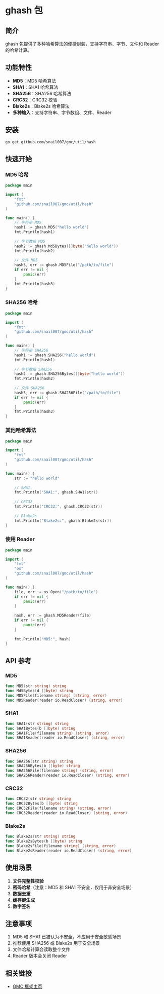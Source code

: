 # ghash 包

## 简介

ghash 包提供了多种哈希算法的便捷封装，支持字符串、字节、文件和 Reader 的哈希计算。

## 功能特性

- **MD5**：MD5 哈希算法
- **SHA1**：SHA1 哈希算法  
- **SHA256**：SHA256 哈希算法
- **CRC32**：CRC32 校验
- **Blake2s**：Blake2s 哈希算法
- **多种输入**：支持字符串、字节数组、文件、Reader

## 安装

```bash
go get github.com/snail007/gmc/util/hash
```

## 快速开始

### MD5 哈希

```go
package main

import (
    "fmt"
    "github.com/snail007/gmc/util/hash"
)

func main() {
    // 字符串 MD5
    hash1 := ghash.MD5("hello world")
    fmt.Println(hash1)
    
    // 字节数组 MD5
    hash2 := ghash.Md5Bytes([]byte("hello world"))
    fmt.Println(hash2)
    
    // 文件 MD5
    hash3, err := ghash.MD5File("/path/to/file")
    if err != nil {
        panic(err)
    }
    fmt.Println(hash3)
}
```

### SHA256 哈希

```go
package main

import (
    "fmt"
    "github.com/snail007/gmc/util/hash"
)

func main() {
    // 字符串 SHA256
    hash1 := ghash.SHA256("hello world")
    fmt.Println(hash1)
    
    // 字节数组 SHA256
    hash2 := ghash.SHA256Bytes([]byte("hello world"))
    fmt.Println(hash2)
    
    // 文件 SHA256
    hash3, err := ghash.SHA256File("/path/to/file")
    if err != nil {
        panic(err)
    }
    fmt.Println(hash3)
}
```

### 其他哈希算法

```go
package main

import (
    "fmt"
    "github.com/snail007/gmc/util/hash"
)

func main() {
    str := "hello world"
    
    // SHA1
    fmt.Println("SHA1:", ghash.SHA1(str))
    
    // CRC32
    fmt.Println("CRC32:", ghash.CRC32(str))
    
    // Blake2s
    fmt.Println("Blake2s:", ghash.Blake2s(str))
}
```

### 使用 Reader

```go
package main

import (
    "fmt"
    "os"
    "github.com/snail007/gmc/util/hash"
)

func main() {
    file, err := os.Open("/path/to/file")
    if err != nil {
        panic(err)
    }
    
    hash, err := ghash.MD5Reader(file)
    if err != nil {
        panic(err)
    }
    
    fmt.Println("MD5:", hash)
}
```

## API 参考

### MD5

```go
func MD5(str string) string
func Md5Bytes(d []byte) string
func MD5File(filename string) (string, error)
func MD5Reader(reader io.ReadCloser) (string, error)
```

### SHA1

```go
func SHA1(str string) string
func SHA1Bytes(b []byte) string
func SHA1File(filename string) (string, error)
func SHA1Reader(reader io.ReadCloser) (string, error)
```

### SHA256

```go
func SHA256(str string) string
func SHA256Bytes(b []byte) string
func SHA256File(filename string) (string, error)
func SHA256Reader(reader io.ReadCloser) (string, error)
```

### CRC32

```go
func CRC32(str string) string
func CRC32Bytes(b []byte) string
func CRC32File(filename string) (string, error)
func CRC32Reader(reader io.ReadCloser) (string, error)
```

### Blake2s

```go
func Blake2s(str string) string
func Blake2sBytes(b []byte) string
func Blake2sFile(filename string) (string, error)
func Blake2sReader(reader io.ReadCloser) (string, error)
```

## 使用场景

1. **文件完整性校验**
2. **密码哈希**（注意：MD5 和 SHA1 不安全，仅用于非安全场景）
3. **数据去重**
4. **缓存键生成**
5. **数字签名**

## 注意事项

1. MD5 和 SHA1 已被认为不安全，不应用于安全敏感场景
2. 推荐使用 SHA256 或 Blake2s 用于安全场景
3. 文件哈希计算会读取整个文件
4. Reader 版本会关闭 Reader

## 相关链接

- [GMC 框架主页](https://github.com/snail007/gmc)
